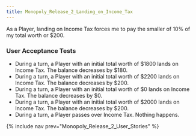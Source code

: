 ```yaml
---
title: Monopoly_Release_2_Landing_on_Income_Tax
---
```

As a Player, landing on Income Tax forces me to pay the smaller of 10% of my total worth or $200.

### User Acceptance Tests
* During a turn, a Player with an initial total worth of $1800 lands on Income Tax. The balance decreases by $180.
* During a turn, a Player with an initial total worth of $2200 lands on Income Tax. The balance decreases by $200.
* During a turn, a Player with an initial total worth of $0 lands on Income Tax. The balance decreases by $0.
* During a turn, a Player with an initial total worth of $2000 lands on Income Tax. The balance decreases by $200.
* During a turn, a Player passes over Income Tax. Nothing happens.

{% include nav prev="Monopoly_Release_2_User_Stories" %}